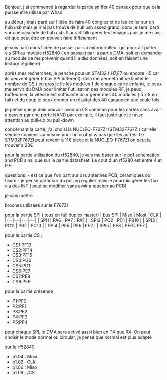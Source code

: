 Bonjour, j'ai commencé à regarder la partie sniffer 40 canaux pour que cela puisse être utilisé par Whad

au début j'étais parti sur l'idée de faire 40 dongles et de les coller sur un hub usb mais je n'ai pas trouvé de hub usb assez grand, donc je serai parti sur une cascade de hub usb. Il aurait fallu gérer les tensions puis je me suis dit que peut être on pouvait faire differement


je suis parti dans l'idée de passer par un microntrolleur qui pourrait parler via SPI au module rf52840 ( en passant par la partie DMA, soit en demander au module de me prévenir quand il a des données, soit en faisant une lecture réguliere)

après mes recherches, je penche pour un STM32 ( H7,F7 ou encore H5 car ils peuvent gérer 6 bus SPI different). Cela me permettrait de limiter le nombre de CS ( en gros je lis les modules 1 de chaque carte enfant), je peux me servir du DMA pour limiter l'utilisation des modules RF, je peux buffeuriser, la vitesse est suffisante pour gerer mes 40 modules ( 5 x 8 en fait) et du coup je peux donner un résultat des 40 canaux en une seule fois.

je pense que je dois pouvoir avoir un CS commun pour les cartes sans avoir à passer par une porte NAND par exemple, il faut juste que je fasse attention au pull-up ou pull-down 

concernant la carte, j'ai choisi  la NUCLEO-F767ZI (STM32F767ZI) car elle semble convenir au besoin pour un cout plus bas que les autres. Le STM32F767ZI peut revenir à 11€ piece et la NUCLEO-F767ZI on peut la trouver à 23€

pour la partie utilisation du rf52840, je vais me baser sur le pdf schematics and PCB ainsi que sur la partie datasheet. Le cout d'un rf5280 est entre 4 et 9 €

questions: 
	- est ce que l'on part sur des antennes PCB, céramiques ou filaire
	- je pense partir sur du polling régulier mais je pourrais gérer les flux via des INT ( peut se modifier sans avoir a toucher au PCB)


je vais mettre 

broches utilisées sur le F767ZI 


pour la partie SPI ( tous en full duplex master)
| bus SPI | Miso | Mosi | CLK |
|---|---|---|---|
| SPI1 | PA6 | PA7 | PA5 | 
| SPI2 | PC2 | PC1 | PB10 | 
| SPI3 | PC11 | PB2 | PC10 | 
| SPI4 | PE5 | PE6 | PE2 | 
| SPI5 | PF8 | PF9 | PF7 | 

pour la partie CS : 
- CS1:PF13
- CS2:PF14
- CS3:PF15
- CS4:PG0
- CS5:PG1
- CS6:PE7
- CS7:PE8
- CS8:PE9

pour la partie présence
- P1:PF0
- P2:PF1
- P3:PF2
- P4:PF3
- P5:PF4



pour chaque SPI, le DMA sera activé aussi bien en TX que RX. On peut choisir le mode normal ou circular, je pense que normal est plus adapté

sur le rf52840

- p1.04 : Mosi
- p1.02 : CLK
- p1.06 : Miso
- p1.09 : /CS
